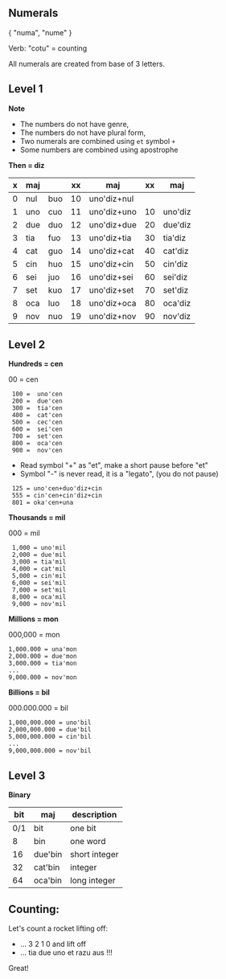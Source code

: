 ## Numerals 

{ "numa", "nume" }

Verb: "cotu" = counting

All numerals are created from base of 3 letters.

## Level 1

**Note** 

* The numbers do not have genre,
* The numbers do not have plural form,
* Two numerals are combined using `et` symbol `+`
* Some numbers are combined using apostrophe 

**Then = diz** 

x | maj  |      | xx | maj            | xx | maj      |
--|------|------|----|----------------|----|----------|
0 | nul  | buo  | 10 | uno'diz+nul    |    |          |
1 | uno  | cuo  | 11 | uno'diz+uno    | 10 | uno'diz  |
2 | due  | duo  | 12 | uno'diz+due    | 20 | due'diz  |
3 | tia  | fuo  | 13 | uno'diz+tia    | 30 | tia'diz  |
4 | cat  | guo  | 14 | uno'diz+cat    | 40 | cat'diz  |
5 | cin  | huo  | 15 | uno'diz+cin    | 50 | cin'diz  |
6 | sei  | juo  | 16 | uno'diz+sei    | 60 | sei'diz  |
7 | set  | kuo  | 17 | uno'diz+set    | 70 | set'diz  |
8 | oca  | luo  | 18 | uno'diz+oca    | 80 | oca'diz  |
9 | nov  | nuo  | 19 | uno'diz+nov    | 90 | nov'diz  | 
           
           
## Level 2

**Hundreds = cen**

00 =  cen

```
 100 =  uno'cen
 200 =  due'cen
 300 =  tia'cen
 400 =  cat'cen
 500 =  cec'cen
 600 =  sei'cen
 700 =  set'cen
 800 =  oca'cen
 900 =  nov'cen
```

* Read symbol "+" as "et", make a short pause before "et"
* Symbol "-" is never read, it is a "legato", (you do not pause)

```
 125 = uno'cen+duo'diz+cin
 555 = cin'cen+cin'diz+cin
 801 = oka'cen+una
```

**Thousands = mil**

000 = mil

``` 
 1,000 = uno'mil
 2,000 = due'mil
 3,000 = tia'mil
 4,000 = cat'mil
 5,000 = cin'mil
 6,000 = sei'mil
 7,000 = set'mil
 8,000 = oca'mil
 9,000 = nov'mil
```

**Millions  = mon**

000,000  = mon

```
1,000.000 = una'mon
2,000.000 = due'mon
3,000.000 = tia'mon
...
9,000.000 = nov'mon
```

**Billions = bil**

000.000.000   = bil

```
1,000,000.000 = uno'bil
2,000,000.000 = due'bil
5,000,000.000 = cin'bil
...
9,000,000.000 = nov'bil
```

## Level 3

**Binary**

bit | maj      | description
----|----------|----------------------
0/1 | bit      | one bit
8   | bin      | one word
16  | due'bin  | short integer
32  | cat'bin  | integer
64  | oca'bin  | long integer

## Counting:

Let's count a rocket lifting off:

* ... 3 2 1 0 and lift off
* ... tia due uno et razu aus !!! 

Great!

